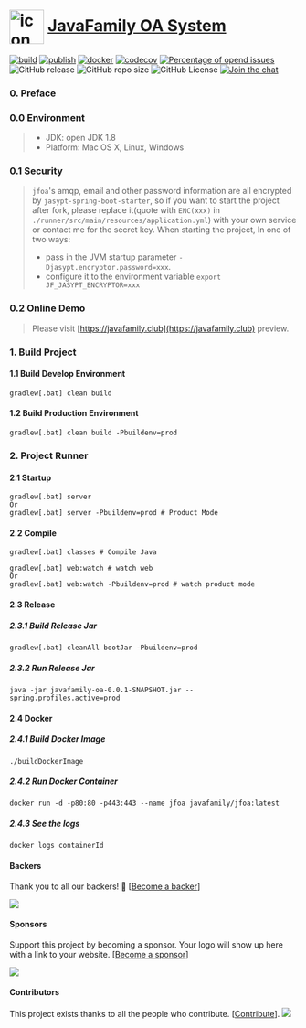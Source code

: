 # <a href="https://javafamilyclub.github.io/jfoa/"><img width="60px" align="center" src="https://s1.ax1x.com/2020/08/28/donrLD.png" alt="icon"/></a> [JavaFamily OA System](https://javafamilyclub.github.io/jfoa) 

[![build](https://github.com/JavaFamilyClub/jfoa/workflows/build/badge.svg)](https://github.com/JavaFamilyClub/jfoa/actions?query=workflow%3Abuild "Build Status")
[![publish](https://github.com/JavaFamilyClub/jfoa/workflows/publish/badge.svg)](https://github.com/JavaFamilyClub/jfoa/actions?query=workflow%3Apublish "Publish Status")
[![docker](https://github.com/JavaFamilyClub/jfoa/workflows/docker/badge.svg)](https://github.com/JavaFamilyClub/jfoa/actions?query=workflow%3Adocker "Docker Build Status")
[![codecov](https://codecov.io/gh/JavaFamilyClub/jfoa/branch/master/graph/badge.svg)](https://codecov.io/gh/JavaFamilyClub/jfoa)
[![Percentage of opend issues](http://isitmaintained.com/badge/open/JavaFamilyClub/jfoa.svg)](https://github.com/JavaFamilyClub/jfoa/issues "Percentage of issues still open")
![GitHub release](https://img.shields.io/github/release-pre/JavaFamilyClub/jfoa)
![GitHub repo size](https://img.shields.io/github/repo-size/JavaFamilyClub/jfoa)
![GitHub License](https://img.shields.io/github/license/JavaFamilyClub/jfoa)
[![Join the chat](https://badges.gitter.im/javafamilychat/jfoa.svg)](https://gitter.im/javafamilychat/jfoa?utm_source=badge&utm_medium=badge&utm_campaign=pr-badge&utm_content=badge)

### 0. Preface
### 0.0 Environment

> * JDK: open JDK 1.8
> * Platform: Mac OS X, Linux, Windows

### 0.1 Security

>  `jfoa`'s amqp, email and other password information are all encrypted by `jasypt-spring-boot-starter`, so if you want to start the project after fork, please replace it(quote with `ENC(xxx)` in `./runner/src/main/resources/application.yml`) with your own service or contact me for the secret key.
>  When starting the project, In one of two ways:
>  * pass in the JVM startup parameter `-Djasypt.encryptor.password=xxx`. 
>  * configure it to the environment variable `export JF_JASYPT_ENCRYPTOR=xxx`

### 0.2 Online Demo

> Please visit [https://javafamily.club](https://javafamily.club) preview.

### 1. Build Project
#### 1.1 Build Develop Environment
``` shell script
gradlew[.bat] clean build
```

#### 1.2 Build Production Environment
``` shell script
gradlew[.bat] clean build -Pbuildenv=prod
```

### 2. Project Runner
#### 2.1 Startup
``` shell script
gradlew[.bat] server
Or
gradlew[.bat] server -Pbuildenv=prod # Product Mode
```

#### 2.2 Compile
```shell script
gradlew[.bat] classes # Compile Java 
```

```shell script
gradlew[.bat] web:watch # watch web
Or
gradlew[.bat] web:watch -Pbuildenv=prod # watch product mode
```

#### 2.3 Release
##### 2.3.1 Build Release Jar

```shell script
gradlew[.bat] cleanAll bootJar -Pbuildenv=prod
```

##### 2.3.2 Run Release Jar

```shell script
java -jar javafamily-oa-0.0.1-SNAPSHOT.jar --spring.profiles.active=prod
```

#### 2.4 Docker
##### 2.4.1 Build Docker Image

```shell script
./buildDockerImage
```

##### 2.4.2 Run Docker Container

```shell script
docker run -d -p80:80 -p443:443 --name jfoa javafamily/jfoa:latest
```

##### 2.4.3 See the logs

```shell script
docker logs containerId
```

#### Backers

Thank you to all our backers! 🙏 [[Become a backer](https://opencollective.com/jfoa#backer)]

<a href="https://opencollective.com/jfoa#backer" target="_blank"><img src="https://opencollective.com/jfoa/backer.svg?width=890"></a>

#### Sponsors

Support this project by becoming a sponsor. Your logo will show up here with a link to your website. [[Become a sponsor](https://opencollective.com/jfoa#sponsor)]

<a href="https://opencollective.com/jfoa/sponsor/0/website" target="_blank"><img src="https://opencollective.com/jfoa/sponsor/0/avatar.svg"></a>

#### Contributors

This project exists thanks to all the people who contribute. [[Contribute](CONTRIBUTING.md)].
<a href="https://github.com/JavaFamilyClub/jfoa/graphs/contributors"><img src="https://opencollective.com/jfoa/contributors.svg?width=890" /></a>
